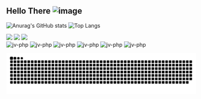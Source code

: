 
## Hello There ![image](https://github.com/JoaoVikthor/JoaoVikthor/assets/15915781/32eb465f-c4f8-41ff-9d0c-958919bc59a8)


![Anurag's GitHub stats](https://github-readme-stats.vercel.app/api?username=JoaoVikthor&show_icons=true&bg_color=00000000)
![Top Langs](https://github-readme-stats.vercel.app/api/top-langs/?username=JoaoVikthor&hide_progress=true)

<div> 
  <a href="https://www.instagram.com/vikthor_oficial" target="_blank"><img src="https://img.shields.io/badge/-Instagram-%23E4405F?style=for-the-badge&logo=instagram&logoColor=white" target="_blank"></a> 
  <a href = "mailto:dev.joao.victor@outlook.com"><img src="https://img.shields.io/badge/-Outlook-%23333?style=for-the-badge&logo=microsoft-outlook&logoColor=white" target="_blank"></a>
  <a href="https://www.linkedin.com/in/vikthoroficial/-45875016a" target="_blank"><img src="https://img.shields.io/badge/-LinkedIn-%230077B5?style=for-the-badge&logo=linkedin&logoColor=white" target="_blank"></a> 
</div>

<div style='display: inline_block'>
<img align='center' alt='jv-php' height='30' width='40' src="https://cdn.jsdelivr.net/gh/devicons/devicon@latest/icons/javascript/javascript-original.svg" />
<img align='center' alt='jv-php' height='30' width='40' src="https://cdn.jsdelivr.net/gh/devicons/devicon@latest/icons/html5/html5-original.svg" />
<img align='center' alt='jv-php' height='30' width='40' src="https://cdn.jsdelivr.net/gh/devicons/devicon@latest/icons/css3/css3-original.svg" />
<img align='center' alt='jv-php' height='40' width='40' src="https://cdn.jsdelivr.net/gh/devicons/devicon@latest/icons/php/php-original.svg" />
<img  align='center' alt='jv-php' height='30' width='40' src="https://cdn.jsdelivr.net/gh/devicons/devicon@latest/icons/bootstrap/bootstrap-original.svg" />
<img align='center' alt='jv-php' height='30' width='40' src="https://cdn.jsdelivr.net/gh/devicons/devicon@latest/icons/azuresqldatabase/azuresqldatabase-original.svg" />                      
</div>

![Snake animation](https://github.com/JoaoVikthor/JoaoVikthor/blob/output/github-contribution-grid-snake.svg)

